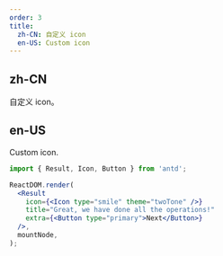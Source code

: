 ```yaml
---
order: 3
title:
  zh-CN: 自定义 icon
  en-US: Custom icon
---
```


## zh-CN

自定义 icon。

## en-US

Custom icon.

```jsx
import { Result, Icon, Button } from 'antd';

ReactDOM.render(
  <Result
    icon={<Icon type="smile" theme="twoTone" />}
    title="Great, we have done all the operations!"
    extra={<Button type="primary">Next</Button>}
  />,
  mountNode,
);
```
